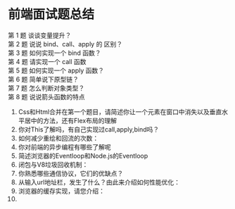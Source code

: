 # 前端面试题总结

第 1 题 谈谈变量提升？\
第 2 题 说说 bind、call、apply 的 区别？\
第 3 题 如何实现一个 bind 函数？\
第 4 题 请实现一个 call 函数 \
第 5 题 如何实现一个 apply 函数？\
第 6 题 简单说下原型链？\
第 7 题 怎么判断对象类型？\
第 8 题 说说箭头函数的特点

1. Css和Html合并在第一个题目，请简述你让一个元素在窗口中消失以及垂直水平居中的方法，还有Flex布局的理解
2. 你对This了解吗，有自己实现过call,apply,bind吗？
3. 如何减少重绘和回流的次数：
4. 你对前端的异步编程有哪些了解呢
5. 简述浏览器的Eventloop和Node.js的Eventloop
6. 闭包与V8垃圾回收机制：
7. 你熟悉哪些通信协议，它们的优缺点？
8. 从输入url地址栏，发生了什么？由此来介绍如何性能优化：
9. 浏览器的缓存实现，请您介绍：
10. 